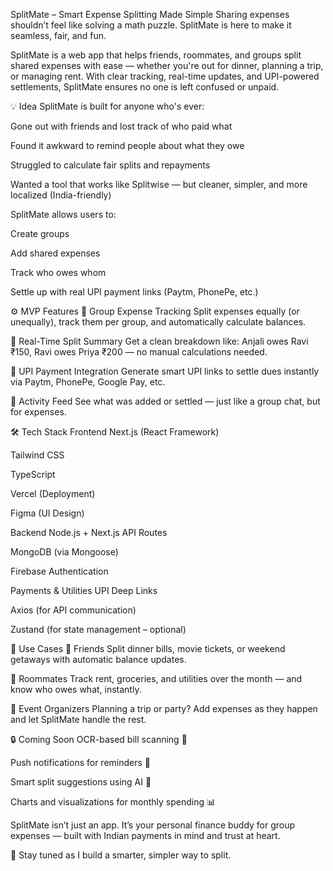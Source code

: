  SplitMate – Smart Expense Splitting Made Simple
Sharing expenses shouldn’t feel like solving a math puzzle.
SplitMate is here to make it seamless, fair, and fun.

SplitMate is a web app that helps friends, roommates, and groups split shared expenses with ease — whether you're out for dinner, planning a trip, or managing rent. With clear tracking, real-time updates, and UPI-powered settlements, SplitMate ensures no one is left confused or unpaid.

💡 Idea
SplitMate is built for anyone who's ever:

Gone out with friends and lost track of who paid what

Found it awkward to remind people about what they owe

Struggled to calculate fair splits and repayments

Wanted a tool that works like Splitwise — but cleaner, simpler, and more localized (India-friendly)

SplitMate allows users to:

Create groups

Add shared expenses

Track who owes whom

Settle up with real UPI payment links (Paytm, PhonePe, etc.)

⚙️ MVP Features
🔹 Group Expense Tracking
Split expenses equally (or unequally), track them per group, and automatically calculate balances.

🔹 Real-Time Split Summary
Get a clean breakdown like:
Anjali owes Ravi ₹150,
Ravi owes Priya ₹200 — no manual calculations needed.

🔹 UPI Payment Integration
Generate smart UPI links to settle dues instantly via Paytm, PhonePe, Google Pay, etc.

🔹 Activity Feed
See what was added or settled — just like a group chat, but for expenses.

🛠️ Tech Stack
Frontend
Next.js (React Framework)

Tailwind CSS

TypeScript

Vercel (Deployment)

Figma (UI Design)

Backend
Node.js + Next.js API Routes

MongoDB (via Mongoose)

Firebase Authentication

Payments & Utilities
UPI Deep Links

Axios (for API communication)

Zustand (for state management – optional)

🎯 Use Cases
👥 Friends
Split dinner bills, movie tickets, or weekend getaways with automatic balance updates.

🏡 Roommates
Track rent, groceries, and utilities over the month — and know who owes what, instantly.

🎉 Event Organizers
Planning a trip or party? Add expenses as they happen and let SplitMate handle the rest.

🔒 Coming Soon
OCR-based bill scanning 📸

Push notifications for reminders 🔔

Smart split suggestions using AI 🤖

Charts and visualizations for monthly spending 📊

SplitMate isn’t just an app. It’s your personal finance buddy for group expenses — built with Indian payments in mind and trust at heart.

📌 Stay tuned as I build a smarter, simpler way to split.